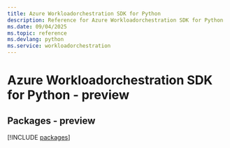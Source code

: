 ```yaml
---
title: Azure Workloadorchestration SDK for Python
description: Reference for Azure Workloadorchestration SDK for Python
ms.date: 09/04/2025
ms.topic: reference
ms.devlang: python
ms.service: workloadorchestration
---
```

# Azure Workloadorchestration SDK for Python - preview
## Packages - preview
[!INCLUDE [packages](workloadorchestration-index.md)]